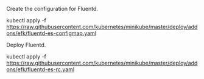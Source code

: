 Create the configuration for Fluentd.

kubectl apply -f https://raw.githubusercontent.com/kubernetes/minikube/master/deploy/addons/efk/fluentd-es-configmap.yaml

Deploy Fluentd.

kubectl apply -f https://raw.githubusercontent.com/kubernetes/minikube/master/deploy/addons/efk/fluentd-es-rc.yaml
